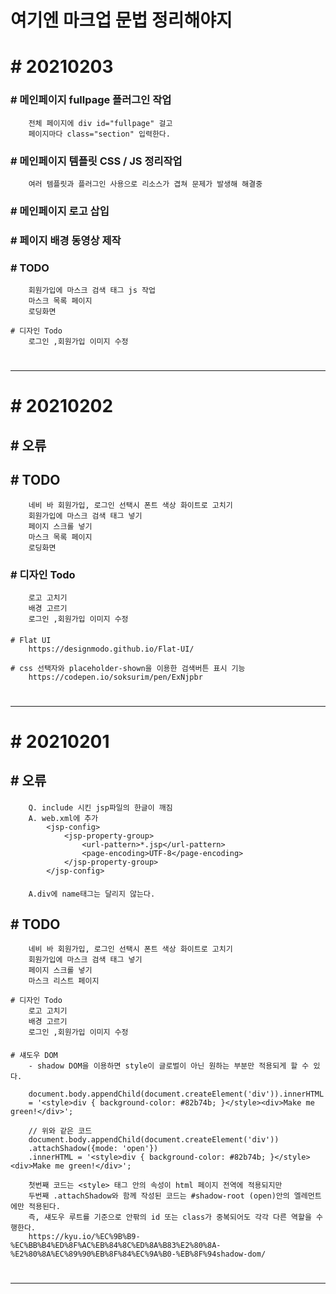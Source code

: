# 여기엔 마크업 문법 정리해야지

# # 20210203

### # 메인페이지 fullpage 플러그인 작업
        전체 페이지에 div id="fullpage" 걸고
        페이지마다 class="section" 입력한다.

### # 메인페이지 템플릿 CSS / JS 정리작업
        여러 템플릿과 플러그인 사용으로 리소스가 겹쳐 문제가 발생해 해결중

### # 메인페이지 로고 삽입

### # 페이지 배경 동영상 제작

### # TODO
        회원가입에 마스크 검색 태그 js 작업
        마스크 목록 페이지
        로딩화면

    # 디자인 Todo
        로그인 ,회원가입 이미지 수정

# <hr>

# # 20210202
## # 오류

## # TODO
        네비 바 회원가입, 로그인 선택시 폰트 색상 화이트로 고치기
        회원가입에 마스크 검색 태그 넣기
        페이지 스크롤 넣기
        마스크 목록 페이지
        로딩화면

### # 디자인 Todo
        로고 고치기
        배경 고르기
        로그인 ,회원가입 이미지 수정

####
    # Flat UI
        https://designmodo.github.io/Flat-UI/

    # css 선택자와 placeholder-shown을 이용한 검색버튼 표시 기능
        https://codepen.io/soksurim/pen/ExNjpbr

# <hr>

# # 20210201
## # 오류
####
        Q. include 시킨 jsp파일의 한글이 깨짐
        A. web.xml에 추가
            <jsp-config>
                <jsp-property-group>
                    <url-pattern>*.jsp</url-pattern>
                    <page-encoding>UTF-8</page-encoding>
                </jsp-property-group>
            </jsp-config>
####    
        A.div에 name태그는 달리지 않는다.
## # TODO
        네비 바 회원가입, 로그인 선택시 폰트 색상 화이트로 고치기
        회원가입에 마스크 검색 태그 넣기
        페이지 스크롤 넣기
        마스크 리스트 페이지

    # 디자인 Todo
        로고 고치기
        배경 고르기
        로그인 ,회원가입 이미지 수정

####
    # 섀도우 DOM
        - shadow DOM을 이용하면 style이 글로벌이 아닌 원하는 부분만 적용되게 할 수 있다.

        document.body.appendChild(document.createElement('div')).innerHTML
        = '<style>div { background-color: #82b74b; }</style><div>Make me green!</div>';

        // 위와 같은 코드
        document.body.appendChild(document.createElement('div'))
        .attachShadow({mode: 'open'})
        .innerHTML = '<style>div { background-color: #82b74b; }</style><div>Make me green!</div>';

        첫번째 코드는 <style> 태그 안의 속성이 html 페이지 전역에 적용되지만
        두번째 .attachShadow와 함께 작성된 코드는 #shadow-root (open)안의 엘레먼트에만 적용된다.
        즉, 섀도우 루트를 기준으로 안팎의 id 또는 class가 중복되어도 각각 다른 역할을 수행한다.
        https://kyu.io/%EC%9B%B9-%EC%BB%B4%ED%8F%AC%EB%84%8C%ED%8A%B83%E2%80%8A-%E2%80%8A%EC%89%90%EB%8F%84%EC%9A%B0-%EB%8F%94shadow-dom/

# <hr>

